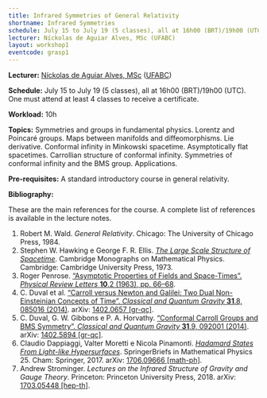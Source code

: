 ```yaml
---
title: Infrared Symmetries of General Relativity
shortname: Infrared Symmetries
schedule: July 15 to July 19 (5 classes), all at 16h00 (BRT)/19h00 (UTC)
lecturer: Níckolas de Aguiar Alves, MSc (UFABC)
layout: workshop1
eventcode: grasp1
---
```


**Lecturer:** [Níckolas de Aguiar Alves, MSc](https://alves-nickolas.github.io) ([UFABC](fisica.ufabc.edu.br))

**Schedule:** July 15 to July 19 (5 classes), all at 16h00 (BRT)/19h00 (UTC). One must attend at least 4 classes to receive a certificate.

**Workload:** 10h

**Topics:** Symmetries and groups in fundamental physics. Lorentz and Poincaré groups. Maps between manifolds and diffeomorphisms. Lie derivative. Conformal infinity in Minkowski spacetime. Asymptotically flat spacetimes. Carrollian structure of conformal infinity. Symmetries of conformal infinity and the BMS group. Applications.

**Pre-requisites:** A standard introductory course in general relativity.

**Bibliography:**

These are the main references for the course. A complete list of references is available in the lecture notes.

1. Robert M. Wald. *General Relativity*. Chicago: The University of Chicago Press, 1984.
2. Stephen W. Hawking e George F. R. Ellis. [*The Large Scale Structure of Spacetime*](https://doi.org/10.1017/CBO9780511524646). Cambridge Monographs on Mathematical Physics. Cambridge: Cambridge University Press, 1973.
3. Roger Penrose. [“Asymptotic Properties of Fields and Space-Times”. *Physical Review Letters* **10**.2 (1963), pp. 66–68](https://doi.org/10.1103/PhysRevLett.10.66).
4. C. Duval et al. [“Carroll versus Newton and Galilei: Two Dual Non-Einsteinian Concepts of Time”. *Classical and Quantum Gravity* **31**.8, 085016 (2014)](https://doi.org/10.1088/0264-9381/31/8/085016). arXiv: [1402.0657 [gr-qc]](https://arxiv.org/abs/1402.0657).
5. C. Duval, G. W. Gibbons e P. A. Horvathy. [“Conformal Carroll Groups and BMS Symmetry”. *Classical and Quantum Gravity* **31**.9, 092001 (2014)](https://doi.org/10.1088/0264-9381/31/9/092001). arXiv: [1402.5894 [gr-qc]](https://arxiv.org/abs/1402.5894).
6. Claudio Dappiaggi, Valter Moretti e Nicola Pinamonti. [*Hadamard States From Light-like Hypersurfaces*](https://doi.org/10.1007/978-3-319-64343-4). SpringerBriefs in Mathematical Physics 25. Cham: Springer, 2017. arXiv: [1706.09666 [math-ph]](https://arxiv.org/abs/1706.09666).
7. Andrew Strominger. *Lectures on the Infrared Structure of Gravity and Gauge Theory*. Princeton: Princeton University Press, 2018. arXiv: [1703.05448 [hep-th]](https://arxiv.org/abs/1703.05448).
